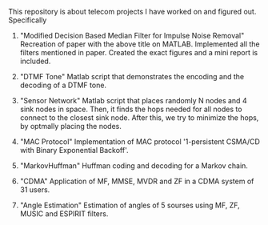 This repository is about telecom projects I have worked on and figured out. Specifically

1. "Modified Decision Based Median Filter for Impulse Noise Removal"
   Recreation of paper with the above title on MATLAB. Implemented all the filters mentioned in paper. Created the exact figures and a        mini report is included.

2. "DTMF Tone"
   Matlab script that demonstrates the encoding and the decoding of a DTMF tone.
   
3. "Sensor Network"
   Matlab script that places randomly N nodes and 4 sink nodes in space. Then, it finds the hops needed for all nodes to connect to the      closest sink node. After this, we try to minimize the hops, by optmally placing the nodes.
   
4. "MAC Protocol"
   Implementation of MAC protocol '1-persistent CSMA/CD with Binary Exponential Backoff'.

5. "MarkovHuffman"
   Huffman coding and decoding for a Markov chain.

6. "CDMA"
    Application of MF, MMSE, MVDR and ZF in a CDMA system of 31 users.
    
7. "Angle Estimation"
   Estimation of angles of 5 sourses using MF, ZF, MUSIC and ESPIRIT filters.
